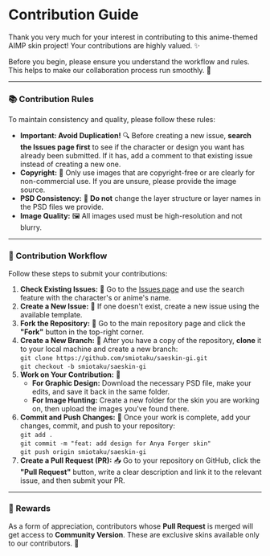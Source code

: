 # Contribution Guide

Thank you very much for your interest in contributing to this anime-themed AIMP skin project! Your contributions are highly valued. ✨

Before you begin, please ensure you understand the workflow and rules. This helps to make our collaboration process run smoothly. 🤝

---

### 📚 Contribution Rules

To maintain consistency and quality, please follow these rules:

* **Important: Avoid Duplication!** 🔍 Before creating a new issue, **search the Issues page first** to see if the character or design you want has already been submitted. If it has, add a comment to that existing issue instead of creating a new one.
* **Copyright:** 📝 Only use images that are copyright-free or are clearly for non-commercial use. If you are unsure, please provide the image source.
* **PSD Consistency:** 🎨 **Do not** change the layer structure or layer names in the PSD files we provide.
* **Image Quality:** 🖼️ All images used must be high-resolution and not blurry.

---

### 🚀 Contribution Workflow

Follow these steps to submit your contributions:

1.  **Check Existing Issues:** 🔎 Go to the [Issues page](https://github.com/smiotaku/saeskin-gi/issues) and use the search feature with the character's or anime's name.
2.  **Create a New Issue:** 📄 If one doesn't exist, create a new issue using the available template.
3.  **Fork the Repository:** 🍴 Go to the main repository page and click the **"Fork"** button in the top-right corner.
4.  **Create a New Branch:** 🌳 After you have a copy of the repository, **clone** it to your local machine and create a new branch:  
    `git clone https://github.com/smiotaku/saeskin-gi.git`  
    `git checkout -b smiotaku/saeskin-gi`
5.  **Work on Your Contribution:** 🔨
    * **For Graphic Design:** Download the necessary PSD file, make your edits, and save it back in the same folder.
    * **For Image Hunting:** Create a new folder for the skin you are working on, then upload the images you've found there.
6.  **Commit and Push Changes:** 💾 Once your work is complete, add your changes, commit, and push to your repository:  
    `git add .`  
    `git commit -m "feat: add design for Anya Forger skin"`  
    `git push origin smiotaku/saeskin-gi`  
7.  **Create a Pull Request (PR):** 📥 Go to your repository on GitHub, click the **"Pull Request"** button, write a clear description and link it to the relevant issue, and then submit your PR.

---

### 🎁 Rewards

As a form of appreciation, contributors whose **Pull Request** is merged will get access to **Community Version**. These are exclusive skins available only to our contributors. 🎉

